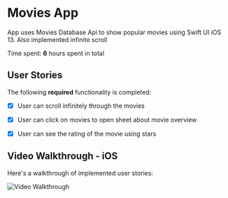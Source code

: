 # Movies App 
App uses Movies Database Api to show popular movies using Swift UI iOS 13.
Also implemented infinite scroll

Time spent: **6** hours spent in total

## User Stories

The following **required** functionality is completed:

- [x] User can scroll infinitely through the movies 
- [x] User can click on movies to open sheet about movie overview 
- [x] User can see the rating of the movie using stars  



## Video Walkthrough - iOS

Here's a walkthrough of implemented user stories:

<img src='http://g.recordit.co/m1O75VZXcV.gif' title='Video Walkthrough On Simulator' width='' alt='Video Walkthrough' />

